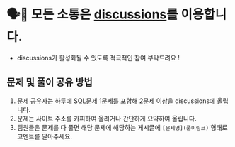 # 🗣📢 모든 소통은 [discussions](https://github.com/pyunji/Hyundai-ITnE-Team_QuadCore/discussions)를 이용합니다.
- discussions가 활성화될 수 있도록 적극적인 참여 부탁드려요 !
## 문제 및 풀이 공유 방법
1. 문제 공유자는 하루에 SQL문제 1문제를 포함해 2문제 이상을 discussions에 올립니다.
2. 문제는 사이트 주소를 카피하여 올리거나 간단하게 요약하여 올립니다.
3. 팀원들은 문제를 다 풀면 해당 문제에 해당하는 게시글에 `[문제명](풀이링크)` 형태로 코멘트를 달아주세요.
